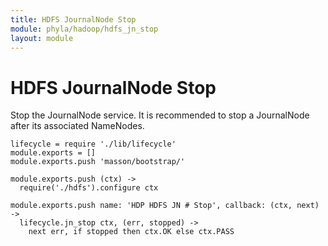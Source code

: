 ```yaml
---
title: HDFS JournalNode Stop
module: phyla/hadoop/hdfs_jn_stop
layout: module
---
```


# HDFS JournalNode Stop

Stop the JournalNode service. It is recommended to stop a JournalNode after its 
associated NameNodes.

    lifecycle = require './lib/lifecycle'
    module.exports = []
    module.exports.push 'masson/bootstrap/'

    module.exports.push (ctx) ->
      require('./hdfs').configure ctx

    module.exports.push name: 'HDP HDFS JN # Stop', callback: (ctx, next) ->
      lifecycle.jn_stop ctx, (err, stopped) ->
        next err, if stopped then ctx.OK else ctx.PASS
